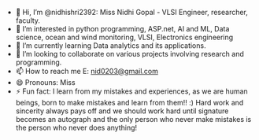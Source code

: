 - 👋 Hi, I’m @nidhishri2392: Miss Nidhi Gopal - VLSI Engineer, researcher, faculty.
- 👀 I’m interested in python programming, ASP.net, AI and ML, Data science, ocean and wind monitoring, VLSI, Electronics engineering
- 🌱 I’m currently learning Data analytics and its applications.
- 💞️ I’m looking to collaborate on various projects involving research and programming.
- 📫 How to reach me E: nid0203@gmail.com
- 😄 Pronouns: Miss
- ⚡ Fun fact: I learn from my mistakes and experiences, as we are human beings, born to make mistakes and learn from them!! :) Hard work and sincerity always pays off and we should work hard until signature becomes an autograph and the only person who never make mistakes is the person who never does anything!

<!---
nidhishri2392/nidhishri2392 is a ✨ special ✨ repository because its `README.md` (this file) appears on your GitHub profile.
You can click the Preview link to take a look at your changes.
--->
